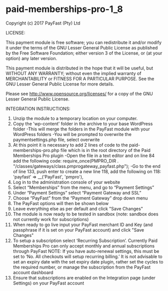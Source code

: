 # paid-memberships-pro-1_8

Copyright (c) 2017 PayFast (Pty) Ltd

LICENSE:

This payment module is free software; you can redistribute it and/or modify it under the terms of the GNU Lesser General Public License as published by the Free Software Foundation; either version 3 of the License, or (at your option) any later version.

This payment module is distributed in the hope that it will be useful, but WITHOUT ANY WARRANTY; without even the implied warranty of MERCHANTABILITY or FITNESS FOR A PARTICULAR PURPOSE. See the GNU Lesser General Public License for more details.

Please see http://www.opensource.org/licenses/ for a copy of the GNU Lesser General Public License.

INTEGRATION INSTRUCTIONS:
1. Unzip the module to a temporary location on your computer.
2. Copy the 'wp-content' folder in the archive to your base WordPress folder
 -This will merge the folders in the PayFast module with your WordPress folders
 -You will be prompted to overwrite the paymentsettings.php file, select overwrite
3. At this point it is necessary to add 2 lines of code to the  paid-memberships-pro.php file which is in the root directory of the Paid Memberships Pro plugin
 -Open the file in a text editor and on line 84 add the following code:
 require_once(PMPRO_DIR . "/classes/gateways/class.pmprogateway_payfast.php");
 -Go to the end of line 133, push enter to create a new line 118, add the following on 118:
 'payfast' => __('PayFast', 'pmpro'),
4. Log in to the administration console of your website
5. Select “Memberships” from the menu, and go to “Payment Settings”
6. Under “Payment Settings” select “Payment Gateway and SSL”
7. Choose “PayFast” from the “Payment Gateway” drop down menu
8. The PayFast options will then be shown below
9. Leave everything else as per default and click "Save Changes"
10. The module is now ready to be tested in sandbox (note: sandbox does not currently work for subscriptions)
11. When ready to go live input your PayFast merchant ID and Key (and passphrase if it is set on your PayFast account) and click "Save Changes"
12. To setup a subscription select ‘Recurring Subscription’. Currently Paid Memberships Pro can only accept monthly and annual subscriptions through PayFast
    NOTE: If you have auto-renewal settings, this must be set to ‘No. All checkouts will setup recurring billing.’ It is not advisable to set an expiry date with the set expiry date plugin, rather set the cycles to the required number, or manage the subscription from the PayFast account dashboard
13. Ensure that subscriptions are enabled on the Integration page (under Settings) on your PayFast account